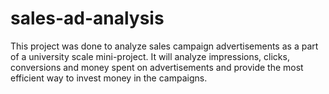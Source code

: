# sales-ad-analysis
This project was done to analyze sales campaign advertisements as a part of a university scale mini-project. It will analyze impressions, clicks, conversions and money spent on advertisements and provide the most efficient way to invest money in the campaigns.
